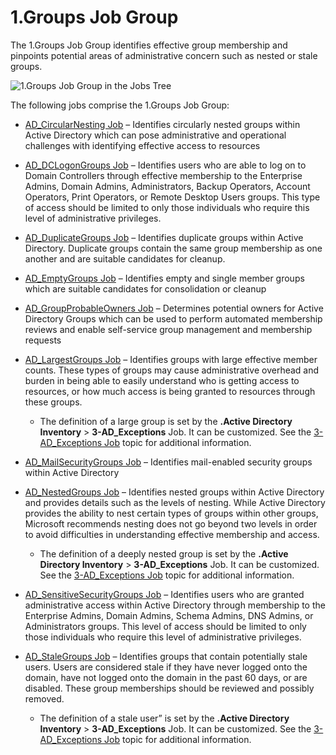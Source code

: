 # 1.Groups Job Group

The 1.Groups Job Group identifies effective group membership and pinpoints potential areas of
administrative concern such as nested or stale groups.

![1.Groups Job Group in the Jobs Tree](/img/versioned_docs/enterpriseauditor_11.6/enterpriseauditor/admin/hostmanagement/jobstree.webp)

The following jobs comprise the 1.Groups Job Group:

- [AD_CircularNesting Job](/versioned_docs/enterpriseauditor_11.6/enterpriseauditor/solutions/activedirectory/groups/ad_circularnesting.md)
  – Identifies circularly nested groups within Active Directory which can pose administrative and
  operational challenges with identifying effective access to resources
- [AD_DCLogonGroups Job](/versioned_docs/enterpriseauditor_11.6/enterpriseauditor/solutions/activedirectory/groups/ad_dclogongroups.md)
  – Identifies users who are able to log on to Domain Controllers through effective membership to
  the Enterprise Admins, Domain Admins, Administrators, Backup Operators, Account Operators, Print
  Operators, or Remote Desktop Users groups. This type of access should be limited to only those
  individuals who require this level of administrative privileges.
- [AD_DuplicateGroups Job](/versioned_docs/enterpriseauditor_11.6/enterpriseauditor/solutions/activedirectory/groups/ad_duplicategroups.md)
  – Identifies duplicate groups within Active Directory. Duplicate groups contain the same group
  membership as one another and are suitable candidates for cleanup.
- [AD_EmptyGroups Job](/versioned_docs/enterpriseauditor_11.6/enterpriseauditor/solutions/activedirectory/groups/ad_emptygroups.md)
  – Identifies empty and single member groups which are suitable candidates for consolidation or
  cleanup
- [AD_GroupProbableOwners Job](/versioned_docs/enterpriseauditor_11.6/enterpriseauditor/solutions/activedirectory/groups/ad_groupprobableowners.md)
  – Determines potential owners for Active Directory Groups which can be used to perform automated
  membership reviews and enable self-service group management and membership requests
- [AD_LargestGroups Job](/versioned_docs/enterpriseauditor_11.6/enterpriseauditor/solutions/activedirectory/groups/ad_largestgroups.md)
  – Identifies groups with large effective member counts. These types of groups may cause
  administrative overhead and burden in being able to easily understand who is getting access to
  resources, or how much access is being granted to resources through these groups.

    - The definition of a large group is set by the **.Active Directory Inventory** >
      **3-AD_Exceptions** Job. It can be customized. See the
      [3-AD_Exceptions Job](/versioned_docs/enterpriseauditor_11.6/enterpriseauditor/solutions/activedirectoryinventory/3-ad_exceptions.md)
      topic for additional information.

- [AD_MailSecurityGroups Job](/versioned_docs/enterpriseauditor_11.6/enterpriseauditor/solutions/activedirectory/groups/ad_mailsecuritygroups.md)
  – Identifies mail-enabled security groups within Active Directory
- [AD_NestedGroups Job](/versioned_docs/enterpriseauditor_11.6/enterpriseauditor/solutions/activedirectory/groups/ad_nestedgroups.md)
  – Identifies nested groups within Active Directory and provides details such as the levels of
  nesting. While Active Directory provides the ability to nest certain types of groups within other
  groups, Microsoft recommends nesting does not go beyond two levels in order to avoid difficulties
  in understanding effective membership and access.

    - The definition of a deeply nested group is set by the **.Active Directory Inventory** >
      **3-AD_Exceptions** Job. It can be customized. See the
      [3-AD_Exceptions Job](/versioned_docs/enterpriseauditor_11.6/enterpriseauditor/solutions/activedirectoryinventory/3-ad_exceptions.md)
      topic for additional information.

- [AD_SensitiveSecurityGroups Job](/versioned_docs/enterpriseauditor_11.6/enterpriseauditor/solutions/activedirectory/groups/ad_sensitivesecuritygroups.md)
  – Identifies users who are granted administrative access within Active Directory through
  membership to the Enterprise Admins, Domain Admins, Schema Admins, DNS Admins, or Administrators
  groups. This level of access should be limited to only those individuals who require this level of
  administrative privileges.
- [AD_StaleGroups Job](/versioned_docs/enterpriseauditor_11.6/enterpriseauditor/solutions/activedirectory/groups/ad_stalegroups.md)
  – Identifies groups that contain potentially stale users. Users are considered stale if they have
  never logged onto the domain, have not logged onto the domain in the past 60 days, or are
  disabled. These group memberships should be reviewed and possibly removed.

    - The definition of a stale user” is set by the **.Active Directory Inventory** >
      **3-AD_Exceptions** Job. It can be customized. See the
      [3-AD_Exceptions Job](/versioned_docs/enterpriseauditor_11.6/enterpriseauditor/solutions/activedirectoryinventory/3-ad_exceptions.md)
      topic for additional information.
